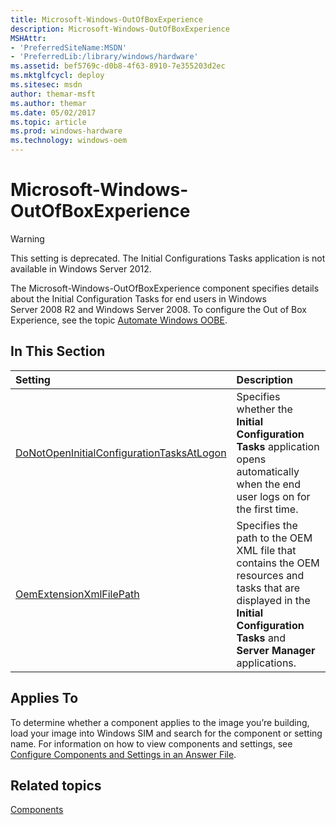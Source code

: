 ```yaml
---
title: Microsoft-Windows-OutOfBoxExperience
description: Microsoft-Windows-OutOfBoxExperience
MSHAttr:
- 'PreferredSiteName:MSDN'
- 'PreferredLib:/library/windows/hardware'
ms.assetid: bef5769c-d0b8-4f63-8910-7e355203d2ec
ms.mktglfcycl: deploy
ms.sitesec: msdn
author: themar-msft
ms.author: themar
ms.date: 05/02/2017
ms.topic: article
ms.prod: windows-hardware
ms.technology: windows-oem
---
```

# Microsoft-Windows-OutOfBoxExperience

> [!Warning]
> This setting is deprecated. The Initial Configurations Tasks application is not available in Windows Server 2012.

The Microsoft-Windows-OutOfBoxExperience component specifies details about the Initial Configuration Tasks for end users in Windows Server 2008 R2 and Windows Server 2008. To configure the Out of Box Experience, see the topic [Automate Windows OOBE](http://go.microsoft.com/fwlink/p/?linkid=206674).

## In This Section

| Setting                 | Description                                                                           |
|:------------------------|:--------------------------------------------------------------------------------------|
| [DoNotOpenInitialConfigurationTasksAtLogon](microsoft-windows-outofboxexperience-donotopeninitialconfigurationtasksatlogon.md) | Specifies whether the <strong>Initial Configuration Tasks</strong> application opens automatically when the end user logs on for the first time. |
| [OemExtensionXmlFilePath](microsoft-windows-outofboxexperience-oemextensionxmlfilepath.md) | Specifies the path to the OEM XML file that contains the OEM resources and tasks that are displayed in the <strong>Initial Configuration Tasks</strong> and <strong>Server Manager</strong> applications. |

## Applies To

To determine whether a component applies to the image you’re building, load your image into Windows SIM and search for the component or setting name. For information on how to view components and settings, see [Configure Components and Settings in an Answer File](https://docs.microsoft.com/en-us/windows-hardware/customize/desktop/wsim/configure-components-and-settings-in-an-answer-file).

## Related topics

[Components](components-b-unattend.md)
